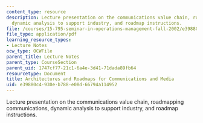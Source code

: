 ```yaml
---
content_type: resource
description: Lecture presentation on the communications value chain, roadmapping communications,
  dynamic analysis to support industry, and roadmap instructions.
file: /courses/15-795-seminar-in-operations-management-fall-2002/e39880c4930eb788e08d66794a114952_lec_4.pdf
file_type: application/pdf
learning_resource_types:
- Lecture Notes
ocw_type: OCWFile
parent_title: Lecture Notes
parent_type: CourseSection
parent_uid: 1747cf77-21c1-6a4e-3d41-71dada89fb64
resourcetype: Document
title: Architectures and Roadmaps for Communications and Media
uid: e39880c4-930e-b788-e08d-66794a114952
---
```

Lecture presentation on the communications value chain, roadmapping communications, dynamic analysis to support industry, and roadmap instructions.

